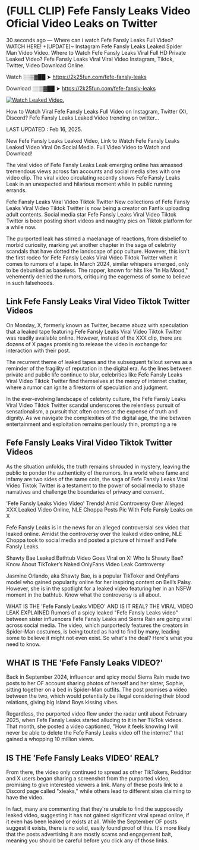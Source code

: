 # (FULL CLIP) Fefe Fansly Leaks Video Oficial Video Leaks on Twitter

30 seconds ago — Where can i watch Fefe Fansly Leaks Full Video? WATCH HERE! +(UPDATE)~ Instagram Fefe Fansly Leaks Leaked Spider Man Video Video. Where to Watch Fefe Fansly Leaks Viral Full HD Private Leaked Video? Fefe Fansly Leaks Viral Viral Video Instagram, Tiktok, Twitter, Video Download Online.

Watch ░░▒▓██ ➤ https://2k25fun.com/fefe-fansly-leaks

Download ░░▒▓██ ➤ https://2k25fun.com/fefe-fansly-leaks

[![Watch Leaked Video.](https://miro.medium.com/v2/resize:fit:828/format:webp/1*cilzJN44JGOrTw9NJCrNHA.gif "Watch Leaked Video")](https://2k25fun.com/fefe-fansly-leaks)

How to Watch Viral Fefe Fansly Leaks Full Video on Instagram, Twitter (X), Discord? Fefe Fansly Leaks Leaked Video trending on twitter...

LAST UPDATED : Feb 16, 2025.

New Fefe Fansly Leaks Leaked Video, Link to Watch Fefe Fansly Leaks Leaked Video Viral On Social Media. Full Video Video to Watch and Download!

The viral video of Fefe Fansly Leaks Leak emerging online has amassed tremendous views across fan accounts and social media sites with one video clip. The viral video circulating recently shows Fefe Fansly Leaks Leak in an unexpected and hilarious moment while in public running errands.

Fefe Fansly Leaks Viral Video Tiktok Twitter New collections of Fefe Fansly Leaks Viral Video Tiktok Twitter is now being a creator on Fanfix uploading adult contents. Social media star Fefe Fansly Leaks Viral Video Tiktok Twitter is been posting short videos and naughty pics on Tiktok platform for a while now.

The purported leak has stirred a maelanage of reactions, from disbelief to morbid curiosity, marking yet another chapter in the saga of celebrity scandals that have dotted the landscape of pop culture. However, this isn't the first rodeo for Fefe Fansly Leaks Viral Video Tiktok Twitter when it comes to rumors of a tape. In March 2024, similar whispers emerged, only to be debunked as baseless. The rapper, known for hits like "In Ha Mood," vehemently denied the rumors, critiquing the eagerness of some to believe in such falsehoods.

## Link Fefe Fansly Leaks Viral Video Tiktok Twitter Videos

On Monday, X, formerly known as Twitter, became abuzz with speculation that a leaked tape featuring Fefe Fansly Leaks Viral Video Tiktok Twitter was readily available online. However, instead of the XXX clip, there are dozens of X pages promising to release the video in exchange for interaction with their post.

The recurrent theme of leaked tapes and the subsequent fallout serves as a reminder of the fragility of reputation in the digital era. As the lines between private and public life continue to blur, celebrities like Fefe Fansly Leaks Viral Video Tiktok Twitter find themselves at the mercy of internet chatter, where a rumor can ignite a firestorm of speculation and judgment.

In the ever-evolving landscape of celebrity culture, the Fefe Fansly Leaks Viral Video Tiktok Twitter scandal underscores the relentless pursuit of sensationalism, a pursuit that often comes at the expense of truth and dignity. As we navigate the complexities of the digital age, the line between entertainment and exploitation remains perilously thin, prompting a re

##  Fefe Fansly Leaks Viral Video Tiktok Twitter Videos

As the situation unfolds, the truth remains shrouded in mystery, leaving the public to ponder the authenticity of the rumors. In a world where fame and infamy are two sides of the same coin, the saga of Fefe Fansly Leaks Viral Video Tiktok Twitter is a testament to the power of social media to shape narratives and challenge the boundaries of privacy and consent.

'Fefe Fansly Leaks Video Video' Trends! Amid Controversy Over Alleged XXX Leaked Video Online, NLE Choppa Posts Pic With Fefe Fansly Leaks on X

Fefe Fansly Leaks is in the news for an alleged controversial sex video that leaked online. Amidst the controversy over the leaked video online, NLE Choppa took to social media and posted a picture of himself and Fefe Fansly Leaks.

Shawty Bae Leaked Bathtub Video Goes Viral on X! Who Is Shawty Bae? Know About TikToker’s Naked OnlyFans Video Leak Controversy

Jasmine Orlando, aka Shawty Bae, is a popular TikToker and OnlyFans model who gained popularity online for her inspiring content on Bell’s Palsy. However, she is in the spotlight for a leaked video featuring her in an NSFW moment in the bathtub. Know what the controversy is all about.

WHAT IS THE 'Fefe Fansly Leaks VIDEO' AND IS IT REAL? THE VIRAL VIDEO LEAK EXPLAINED Rumors of a spicy leaked "Fefe Fansly Leaks video" between sister influencers Fefe Fansly Leaks and Sierra Rain are going viral across social media. The video, which purportedly features the creators in Spider-Man costumes, is being touted as hard to find by many, leading some to believe it might not even exist. So what's the deal? Here's what you need to know.

## WHAT IS THE 'Fefe Fansly Leaks VIDEO?'

Back in September 2024, influencer and spicy model Sierra Rain made two posts to her OF account sharing photos of herself and her sister, Sophie, sitting together on a bed in Spider-Man outfits. The post promises a video between the two, which would potentially be illegal considering their blood relations, giving big Island Boys kissing vibes.

Regardless, the purported video flew under the radar until about February 2025, when Fefe Fansly Leaks started alluding to it in her TikTok videos. That month, she posted a video captioned, "How it feels knowing I will never be able to delete the Fefe Fansly Leaks video off the internet" that gained a whopping 10 million views.

## IS THE 'Fefe Fansly Leaks VIDEO' REAL?

From there, the video only continued to spread as other TikTokers, Redditor and X users began sharing a screenshot from the purported video, promising to give interested viewers a link. Many of these posts link to a Discord page called "xleaks," while others lead to different sites claiming to have the video.

In fact, many are commenting that they're unable to find the supposedly leaked video, suggesting it has not gained significant viral spread online, if it even has been leaked or exists at all. While the September OF posts suggest it exists, there is no solid, easily found proof of this. It's more likely that the posts advertising it are mostly scams and engagement bait, meaning you should be careful before you click any of those links.